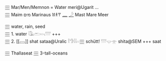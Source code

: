 𓈗 Mar/Men/Memnon = Water  meri@Ugarit ...  
𓈗 Maim מים Marinaus 𐀔𐀪𐀚 [𓈖](𓈖) [𓌳](𓌳)  Mast Mare Meer  

𓈗 water, rain, seed  
𓈗 1. water 𓇋𓄿𓂧𓏏𓏯𓇲 +++  
𓈗 2. [[𓈙]] shat sataa@Uralic 𓎛𓀝𓇋𓇋𓏏𓈗	schütt! 𓇲𓂍𓁿 shita@SEM +++  saat  

𓈗 Thallaseat [𓈗](3) 3-tall-oceans  